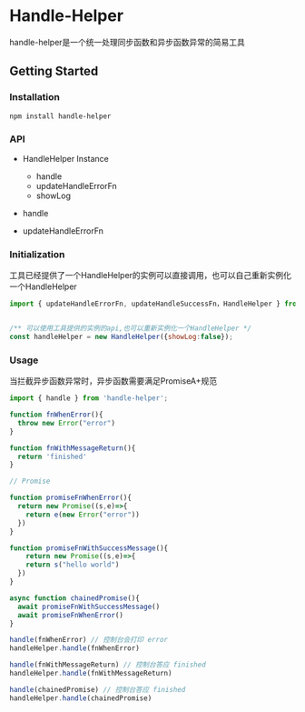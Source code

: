 
# Handle-Helper

handle-helper是一个统一处理同步函数和异步函数异常的简易工具

## Getting Started

### Installation

```console
npm install handle-helper
```

### API

- HandleHelper Instance

  - handle
  - updateHandleErrorFn
  - showLog
  
- handle
- updateHandleErrorFn

### Initialization

  工具已经提供了一个HandleHelper的实例可以直接调用，也可以自己重新实例化一个HandleHelper

```js
import { updateHandleErrorFn, updateHandleSuccessFn，HandleHelper } from 'handle-helper';


/** 可以使用工具提供的实例的api,也可以重新实例化一个HandleHelper */
const handleHelper = new HandleHelper({showLog:false});

```

### Usage

当拦截异步函数异常时，异步函数需要满足PromiseA+规范

```javascript
import { handle } from 'handle-helper';

function fnWhenError(){
  throw new Error("error")
}

function fnWithMessageReturn(){
  return 'finished'
}

// Promise

function promiseFnWhenError(){
  return new Promise((s,e)=>{
    return e(new Error("error"))
  })
}

function promiseFnWithSuccessMessage(){
    return new Promise((s,e)=>{
    return s("hello world")
  })
}

async function chainedPromise(){
  await promiseFnWithSuccessMessage()
  await promiseFnWhenError()
}

handle(fnWhenError) // 控制台会打印 error
handleHelper.handle(fnWhenError)

handle(fnWithMessageReturn) // 控制台答应 finished
handleHelper.handle(fnWithMessageReturn)

handle(chainedPromise) // 控制台答应 finished
handleHelper.handle(chainedPromise)
```
